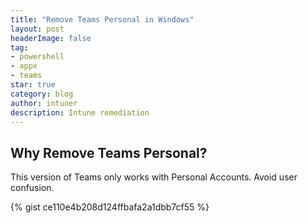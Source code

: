 ```yaml
---
title: "Remove Teams Personal in Windows"
layout: post
headerImage: false
tag:
- powershell
- appx
- teams
star: true
category: blog
author: intuner
description: Intune remediation
---
```

## Why Remove Teams Personal?
This version of Teams only works with Personal Accounts. Avoid user confusion.

{% gist ce110e4b208d124ffbafa2a1dbb7cf55 %}
